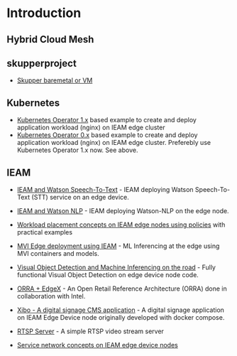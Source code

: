 # Introduction

## Hybrid Cloud Mesh

## skupperproject 
- [Skupper baremetal or VM](https://github.com/SanjeevKGupta/skupper-example-gateway)

## Kubernetes
- [Kubernetes Operator 1.x](https://github.com/SanjeevKGupta/example/tree/master/operator1x) based example to create and deploy application workload (nginx) on IEAM edge cluster 
- [Kubernetes Operator 0.x](https://github.com/SanjeevKGupta/example/tree/master/operator0x) based example to create and deploy application workload (nginx) on IEAM edge cluster. Preferebly use Kubernetes Operator 1.x now. See above.

## IEAM 
- [IEAM and Watson Speech-To-Text](https://github.com/SanjeevKGupta/Watson-Speech/blob/main/STT-IEAM/edge-device/README.md) - IEAM deploying Watson Speech-To-Text (STT) service on an edge device.
- [IEAM and Watson NLP](https://github.com/SanjeevKGupta/Watson-NLP/blob/main/MLOps/Deploy-to-IEAM/edge-device/README.md) - IEAM deploying Watson-NLP on the edge node.
- [Workload placement concepts on IEAM edge nodes using policies](https://github.com/SanjeevKGupta/example/blob/master/policy/README.md) with practical examples

- [MVI Edge deployment using IEAM](https://github.com/IBM/vision-hzn) - ML Inferencing at the edge using MVI containers and models.

- [Visual Object Detection and Machine Inferencing on the road](https://github.com/SanjeevKGupta/visual) - Fully functional Visual Object Detection on edge device node code.

- [ORRA + EdgeX](https://github.com/SanjeevKGupta/orra/tree/dev2/demos/OH-EXF-Jakarta) - An Open Retail Reference Architecture (ORRA) done in collaboration with Intel.

- [Xibo - A digital signage CMS application](https://github.com/SanjeevKGupta/xibo) - A digital signage application on IEAM Edge Device node originally developed with docker compose.

- [RTSP Server](https://github.com/SanjeevKGupta/rtsp) - A simple RTSP video stream server

- [Service network concepts on IEAM edge device nodes](https://github.com/SanjeevKGupta/example/tree/master/network) 
